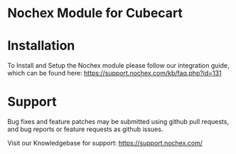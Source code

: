 Nochex Module for Cubecart 
============

Installation
============
To Install and Setup the Nochex module please follow our integration guide, which can be found here: https://support.nochex.com/kb/faq.php?id=131

Support
=====================
Bug fixes and feature patches may be submitted using github pull requests, and bug reports or feature requests as github issues.

Visit our Knowledgebase for support: https://support.nochex.com/ 

